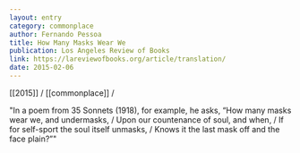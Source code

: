 ```yaml
---
layout: entry
category: commonplace
author: Fernando Pessoa
title: How Many Masks Wear We
publication: Los Angeles Review of Books
link: https://lareviewofbooks.org/article/translation/
date: 2015-02-06
---
```


[[2015]] / [[commonplace]] / 

"In a poem from 35 Sonnets (1918), for example, he asks, “How many masks wear we, and undermasks, / Upon our countenance of soul, and when, / If for self-sport the soul itself unmasks, / Knows it the last mask off and the face plain?”"
